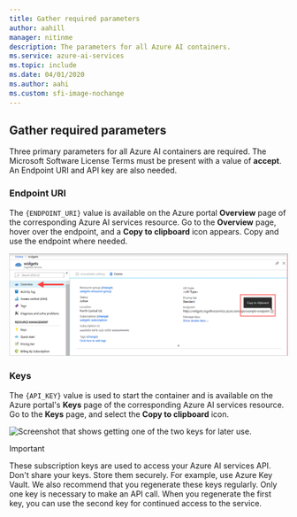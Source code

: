 ```yaml
---
title: Gather required parameters
author: aahill
manager: nitinme
description: The parameters for all Azure AI containers.
ms.service: azure-ai-services
ms.topic: include 
ms.date: 04/01/2020
ms.author: aahi
ms.custom: sfi-image-nochange
---
```


## Gather required parameters

Three primary parameters for all Azure AI containers are required. The Microsoft Software License Terms must be present with a value of **accept**. An Endpoint URI and API key are also needed.

### Endpoint URI

The `{ENDPOINT_URI}` value is available on the Azure portal **Overview** page of the corresponding Azure AI services resource. Go to the **Overview** page, hover over the endpoint, and a **Copy to clipboard** <span class="docon docon-edit-copy x-hidden-focus"></span> icon appears. Copy and use the endpoint where needed.

![Screenshot that shows gathering the endpoint URI for later use.](../media/overview-endpoint-uri.png)

### Keys

The `{API_KEY}` value is used to start the container and is available on the Azure portal's **Keys** page of the corresponding Azure AI services resource. Go to the **Keys** page, and select the **Copy to clipboard** <span class="docon docon-edit-copy x-hidden-focus"></span> icon.

![Screenshot that shows getting one of the two keys for later use.](../media/keys-copy-api-key.png)

> [!IMPORTANT]
> These subscription keys are used to access your Azure AI services API. Don't share your keys. Store them securely. For example, use Azure Key Vault. We also recommend that you regenerate these keys regularly. Only one key is necessary to make an API call. When you regenerate the first key, you can use the second key for continued access to the service.
